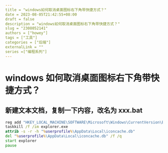 ```yaml
---
title = "windows如何取消桌面图标右下角带快捷方式？"
date = 2023-08-05T21:42:55+08:00
draft = false
description = "windows如何取消桌面图标右下角带快捷方式？"
slug = "2308052141"
authors = ["howey"]
tags = ["工具"]
categories = ["后端"]
externalLink = ""
series =["编程系列"]
---
```


# windows 如何取消桌面图标右下角带快捷方式？

## 新建文本文档，复制一下内容，改名为 xxx.bat

```bat
reg add "HKEY_LOCAL_MACHINE\SOFTWARE\Microsoft\Windows\CurrentVersion\Explorer\Shell Icons" /v 29 /d "%systemroot%\system32\imageres.dll,197" /t reg_sz /f
taskkill /f /im explorer.exe
attrib -s -r -h "%userprofile%\AppData\Local\iconcache.db"
del "%userprofile%\AppData\Local\iconcache.db" /f /q
start explorer
pause
```
